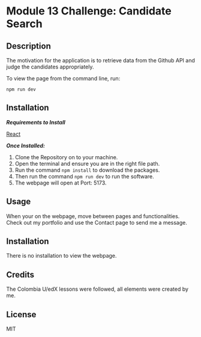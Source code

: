 # Module 13 Challenge: Candidate Search

## Description
The motivation for the application is to retrieve data from the Github API and judge the candidates appropriately.

To view the page from the command line, run:
```
npm run dev
```

## Installation
***Requirements to Install***

[React](https://react.dev/)

***Once Installed:***
1. Clone the Repository on to your machine.
2. Open the terminal and ensure you are in the right file path.
3. Run the command ```npm install``` to download the packages.
4. Then run the command ```npm run dev``` to run the software.
5. The webpage will open at Port: 5173.

## Usage
When your on the webpage, move between pages and functionalities. Check out my portfolio and use the Contact page to send me a message.

## Installation
There is no installation to view the webpage.

## Credits
The Colombia U/edX lessons were followed, all elements were created by me.

## License
MIT
